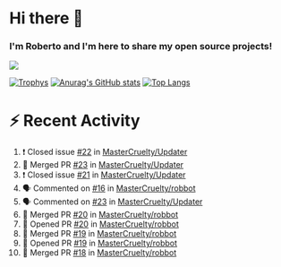 # Hi there 👋
### I'm Roberto and I'm here to share my open source projects!

<img src="https://komarev.com/ghpvc/?username=mastercruelty&label=Profile views&color=0e75b6"><br>

[![Trophys](https://github-profile-trophy.vercel.app/?username=mastercruelty)](https://github.com/ryo-ma/github-profile-trophy)
[![Anurag's GitHub stats](https://github-readme-stats.vercel.app/api?username=mastercruelty&show_icons=true&theme=tokyonight)](https://github.com/anuraghazra/github-readme-stats)
[![Top Langs](https://github-readme-stats.vercel.app/api/top-langs/?username=mastercruelty&layout=compact)](https://github.com/anuraghazra/github-readme-stats)

# :zap: Recent Activity
<!--START_SECTION:activity-->
1. ❗️ Closed issue [#22](https://github.com/MasterCruelty/Updater/issues/22) in [MasterCruelty/Updater](https://github.com/MasterCruelty/Updater)
2. 🎉 Merged PR [#23](https://github.com/MasterCruelty/Updater/pull/23) in [MasterCruelty/Updater](https://github.com/MasterCruelty/Updater)
3. ❗️ Closed issue [#21](https://github.com/MasterCruelty/Updater/issues/21) in [MasterCruelty/Updater](https://github.com/MasterCruelty/Updater)
4. 🗣 Commented on [#16](https://github.com/MasterCruelty/robbot/issues/16) in [MasterCruelty/robbot](https://github.com/MasterCruelty/robbot)
5. 🗣 Commented on [#23](https://github.com/MasterCruelty/Updater/issues/23) in [MasterCruelty/Updater](https://github.com/MasterCruelty/Updater)
6. 🎉 Merged PR [#20](https://github.com/MasterCruelty/robbot/pull/20) in [MasterCruelty/robbot](https://github.com/MasterCruelty/robbot)
7. 💪 Opened PR [#20](https://github.com/MasterCruelty/robbot/pull/20) in [MasterCruelty/robbot](https://github.com/MasterCruelty/robbot)
8. 🎉 Merged PR [#19](https://github.com/MasterCruelty/robbot/pull/19) in [MasterCruelty/robbot](https://github.com/MasterCruelty/robbot)
9. 💪 Opened PR [#19](https://github.com/MasterCruelty/robbot/pull/19) in [MasterCruelty/robbot](https://github.com/MasterCruelty/robbot)
10. 🎉 Merged PR [#18](https://github.com/MasterCruelty/robbot/pull/18) in [MasterCruelty/robbot](https://github.com/MasterCruelty/robbot)
<!--END_SECTION:activity-->
